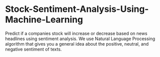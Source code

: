 # Stock-Sentiment-Analysis-Using-Machine-Learning
Predict if a companies stock will increase or decrease based on news headlines using sentiment analysis. We use Natural Language Processing algorithm that gives you a general idea about the positive, neutral, and negative sentiment of texts.
